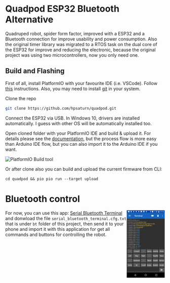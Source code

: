 # Quadpod ESP32 Bluetooth Alternative

Quadruped robot, spider form factor, improved with a ESP32 and a Bluetooth connection for improve usability and power consumption. Also the original timer library was migrated to a RTOS  task on the dual core of the ESP32 for improve and reducing the electronic, because the original project was using two microcontrollers, now you only need one. 

## Build and Flashing

First of all, install PlatformIO with your favourite IDE (i.e. VSCode). Follow [this](https://platformio.org/platformio-ide) instructions. Also, you may need to install [git](http://git-scm.com/) in your system.

Clone the repo

```sh
git clone https://github.com/hpsaturn/quadpod.git
```

Connect the ESP32 via USB. In Windows 10, drivers are installed automatically. I guess with other OS will be automatically installed too.

Open cloned folder with your PlatformIO IDE and build & upload it. For details please see the [documentation](https://docs.platformio.org/en/latest/integration/ide/vscode.html#quick-start), but the process flow is more easy than Arduino IDE flow, but you can also import it to the Arduino IDE if you want.

![PlatformIO Build tool](https://docs.platformio.org/en/latest/_images/platformio-ide-vscode-toolbar.png)

Or after clone also you can build and upload the current firmware from CLI:

```shell
cd quadpod && pio pio run --target upload
```

# Bluetooth control

<img align="right" width="120" src="images/bt_serial_control.jpg">

For now, you can use this app: [Serial Bluetooth Terminal](https://play.google.com/store/apps/details?id=de.kai_morich.serial_bluetooth_terminal) and donwload the file `serial_bluetooth_terminal.cfg.txt` that is under `bt` folder of this project, then send it to your phone and import it with this application for get all commands and buttons for controlling the robot.
